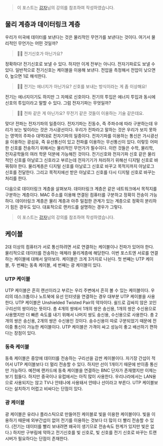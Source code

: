 > 이 포스트는 [감자](https://www.inflearn.com/course/%EA%B7%B8%EB%A6%BC%EC%9C%BC%EB%A1%9C-%EC%89%BD%EA%B2%8C-%EB%B0%B0%EC%9A%B0%EB%8A%94-%EB%84%A4%ED%8A%B8%EC%9B%8C%ED%81%AC# '감자')님의 강의를 참조하여 작성하였습니다.

## 물리 계층과 데이터링크 계층

우리가 미국에 데이터를 보낸다는 것은 물리적인 무언가를 보낸다는 것이다. 여기서 물리적인 무언가는 어떤 것일까?

> 🙋🏻 전기신호가 아닌가요?

정확하다! 전기신호로 보낼 수 있다. 하지만 이게 전부는 아니다. 전자기파로도 보낼 수 있다. 일반적으로 전기신호는 케이블을 이용해 보낸다. 전압을 측정해서 전압이 낮으면 0, 높으면 1로 해석한다.

> 🙋🏻 전기는 에너지가 아닌가요? 신호를 보내는 방식이라는 게 좀 이상해요!

전기는 에너지이기도 하지만 그 자체로 신호이다. 전기의 투입은 에너지 투입과 동시에 신호의 투입이라고 말할 수 있다. 그럼 전자기파는 무엇일까?

> 🙋🏻 전파 같은 게 아닌가요? 무전기 같은 것들이 이용하는 기술 같은데요.

맞다! 전파는 전자기파의 일종이다. 전자기파는 진동수, 즉 주파수에 따라 구분하는데 우리가 보는 빛이라는 것은 가시광선이다. 우리가 전파라고 말하는 것은 우리가 보지 못하는 영역의 주파수 대역대로 전자기파의 일종이다. 전자기파를 이용하는 통신은 가시광선을 이용하는 광섬유, 즉 유선통신이 있고 전파를 이용하는 무선통신이 있다. 이렇듯 어떠한 신호를 전송하기 위해서는 물리적인 무언가가 필수이다. 이런 것들은 수학, 물리학, 전자공학들의 여러 학문 덕분에 가능해진 것이다. 전기신호와 전자기파 신호 같은 물리적인 신호를 아날로그 신호라고 부르는데 전자기기가 처리하기 위해선 디지털 신호로 바꿔줘야 한다. 물리계층은 디지털 신호를 아날로그 신호로 바꾸고 목적지까지 아날로그 신호를 전달한다. 그리고 목적지에선 받은 아날로그 신호를 다시 디지털 신호로 바꾸는 처리를 한다.

다음으로 데이터링크 계층을 살펴보자. 데이터링크 계층은 같은 네트워크에서 목적지를 구분하는 계층이다. MAC 주소를 이용해 연결된 컴퓨터를 구분하고 정확히 전송이 가능하다. 데이터링크 계층은 물리 계층과 아주 밀접한 관계가 있는 계층으로 정확히 분리하기 힘든 경우도 있다. 대표적으로 랜카드를 설명하는 경우가 그렇다.

> 이 포스트는 [감자](https://www.inflearn.com/course/%EA%B7%B8%EB%A6%BC%EC%9C%BC%EB%A1%9C-%EC%89%BD%EA%B2%8C-%EB%B0%B0%EC%9A%B0%EB%8A%94-%EB%84%A4%ED%8A%B8%EC%9B%8C%ED%81%AC# '감자')님의 강의를 참조하여 작성하였습니다.

## 케이블

2대 이상의 컴퓨터가 서로 통신하려면 서로 연결하는 케이블이나 전파가 있어야 한다. 물리적으로 데이터를 전송하는 매체라 물리계층에 해당한다. 이번 포스트엔 서로를 연결하는 케이블에 대해서 알아보자. 케이블은 크게 3가지로 나뉜다. 첫 번째는 UTP 케이블, 두 번째는 동축 케이블, 세 번째는 광 케이블이 있다.

### UTP 케이블

UTP 케이블은 흔히 랜선이라고 부르는 우리 주변에서 흔히 볼 수 있는 케이블이다. 우리의 데스크톱이나 노트북에 유선 인터넷을 연결하는 경우 대부분 UTP 케이블을 사용한다. UTP 케이블은 Unshielded Twisted Pair의 약자이다. 쉴드로 감싸지 않은 꼬인 구리선의 쌍이라는 뜻이다. 총 4개의 쌍에서 1개의 쌍은 송신용, 1개의 쌍은 수신용으로 사용했지만 더 빠른 속도를 내기 위해서 나머지 쌍도 송신용, 수신용으로 사용한다. 총 2개의 쌍은 송신용, 2개의 쌍은 수신용인 것이다. 송수신용이 따로 구분되었기 때문에 전이중 통신이 가능한 케이블이다. UTP 케이블은 가격이 싸고 성능이 좋고 배선하기 편하다는 장점이 있다.

### 동축 케이블

동축 케이블은 중앙에 데이터를 전송하는 구리선을 감싼 케이블이다. 자기장 간섭이 적어서 UTP 케이블보다 더 멀리 전송할 수 있다. 하지만 선이 1개이기 때문에 반이중 통신만 가능하다. 예전에 랜카드에 동축 케이블을 연결하는 BNC 단자가 존재했지만 이제는 보기 힘들다. 하지만 중국이나 유럽에서는 아직 많이 사용한다. 우리나라에서는 LAN용으로 사용되지는 않고 TV나 안테나에 사용돼서 안테나 선이라고 부른다. UTP 케이블보다는 설치하기 어렵고 비싸다는 단점이 있다.

### 광 케이블

광 케이블은 유리나 플라스틱으로 만들어진 케이블로 빛을 이용한 케이블이다. 빛을 이용하기 때문에 외부간섭이 없어 전기를 이용하는 것보다 더 많이 더 빨리 전송할 수 있다. (전기는 데이터를 빨리 보내려면 왜곡이 생기므로 전송속도 한계가 있지만 빛은 없다.) 하지만 구부림에 약하고 전기신호를 빛 신호로, 빛 신호를 전기 신호로 바꾸는 트랜시버가 필요하다는 단점이 존재한다.

